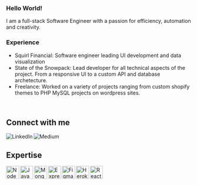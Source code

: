 ### Hello World!
I am a full-stack Software Engineer with a passion for efficiency, automation and creativity. 

### Experience
- Squirl Financial: Software engineer leading UI development and data visualization
- State of the Snowpack: Lead developer for all technical aspects of the project. From a responsive UI to a custom API and database archetecture.
- Freelance: Worked on a variety of projects ranging from custom shopify themes to PHP MySQL projects on wordpress sites.
<br>

## Connect with me 

[<img align="left" alt="LinkedIn" src="https://img.shields.io/badge/linkedin-%230077B5.svg?style=for-the-badge&logo=linkedin&logoColor=white"/>](https://www.linkedin.com/in/josh-oleary-a91aa7201/)

[<img align="left" alt="Medium" src="https://img.shields.io/badge/Medium-12100E?style=for-the-badge&logo=medium&logoColor=white" />](https://jdoleary91.medium.com/)

<br>

## Expertise 

<img align="left" alt="NodeJS" style='height: 35px' src="https://cdn.jsdelivr.net/gh/devicons/devicon/icons/nodejs/nodejs-original.svg" />

<img align="left" alt="JavaScript" style='height: 35px' src="https://cdn.jsdelivr.net/gh/devicons/devicon/icons/javascript/javascript-original.svg" />

<img align="left" alt="MongoDB" style='height: 35px' src="https://cdn.jsdelivr.net/gh/devicons/devicon/icons/mongodb/mongodb-original-wordmark.svg" />

<img align="left" alt="Express" style='height: 35px; color: white,' src="https://cdn.jsdelivr.net/gh/devicons/devicon/icons/express/express-original.svg" />

<img align="left" alt="Figma" style='height: 35px' src="https://cdn.jsdelivr.net/gh/devicons/devicon/icons/figma/figma-original.svg" />

<img align="left" alt="Heroku" style='height: 35px' src="https://cdn.jsdelivr.net/gh/devicons/devicon/icons/heroku/heroku-plain-wordmark.svg" />

<img align="left" alt="React" style='height: 35px' src="https://cdn.jsdelivr.net/gh/devicons/devicon/icons/react/react-original-wordmark.svg" />

